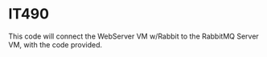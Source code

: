 # IT490
This code will connect the WebServer VM w/Rabbit to the RabbitMQ Server VM, with the code provided.
